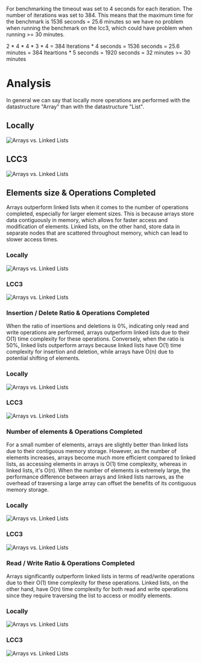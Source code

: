 For benchmarking the timeout was set to 4 seconds for each iteration. The number of iterations was set to 384. This means that the maximum time for the benchmark is 1536 seconds = 25.6 minutes so we have no problem when running the benchmark on the lcc3, which could have problem when running >= 30 minutes.

2 * 4 * 4 * 3 * 4 = 384 Iterations * 4 seconds = 1536 seconds = 25.6 minutes
                  = 384 Iteartions * 5 seconds = 1920 seconds = 32 minutes >= 30 minutes

# Analysis
In general we can say that locally more operations are performed with the datastructure "Array" than with the datastructure "List". 
## Locally
![Arrays vs. Linked Lists](local/total_operations_comparison_chart.png)

## LCC3
![Arrays vs. Linked Lists](lcc3/total_operations_comparison_chart.png)

## Elements size & Operations Completed
Arrays outperform linked lists when it comes to the number of operations completed, especially for larger element sizes. This is because arrays store data contiguously in memory, which allows for faster access and modification of elements. Linked lists, on the other hand, store data in separate nodes that are scattered throughout memory, which can lead to slower access times.
### Locally
![Arrays vs. Linked Lists](local/element_size_vs_operations_completed2.png)

### LCC3
![Arrays vs. Linked Lists](lcc3/element_size_vs_operations_completed2.png)

### Insertion / Delete Ratio & Operations Completed
When the ratio of insertions and deletions is 0%, indicating only read and write operations are performed, arrays outperform linked lists due to their O(1) time complexity for these operations.
Conversely, when the ratio is 50%, linked lists outperform arrays because linked lists have O(1) time complexity for insertion and deletion, while arrays have O(n) due to potential shifting of elements.
### Locally
![Arrays vs. Linked Lists](local/ins_del_ratio_vs_operations_completed2.png)


### LCC3
![Arrays vs. Linked Lists](lcc3/ins_del_ratio_vs_operations_completed2.png)
### Number of elements & Operations Completed
For a small number of elements, arrays are slightly better than linked lists due to their contiguous memory storage. However, as the number of elements increases, arrays become much more efficient compared to linked lists, as accessing elements in arrays is O(1) time complexity, whereas in linked lists, it's O(n).
When the number of elements is extremely large, the performance difference between arrays and linked lists narrows, as the overhead of traversing a large array can offset the benefits of its contiguous memory storage.
### Locally
![Arrays vs. Linked Lists](local/number_of_elements_vs_operations_completed2.png)

### LCC3
![Arrays vs. Linked Lists](lcc3/number_of_elements_vs_operations_completed2.png)

### Read / Write Ratio & Operations Completed
Arrays significantly outperform linked lists in terms of read/write operations due to their O(1) time complexity for these operations. Linked lists, on the other hand, have O(n) time complexity for both read and write operations since they require traversing the list to access or modify elements.
### Locally
![Arrays vs. Linked Lists](local/read_write_ratio_vs_operations_completed2.png)

### LCC3
![Arrays vs. Linked Lists](lcc3/read_write_ratio_vs_operations_completed2.png)


